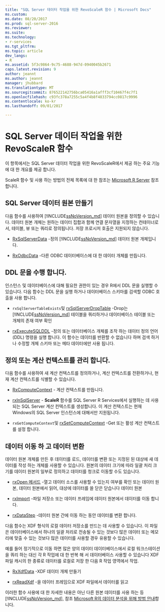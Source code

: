 ```yaml
---
title: "SQL Server 데이터 작업을 위한 RevoScaleR 함수 | Microsoft Docs"
ms.custom: 
ms.date: 08/20/2017
ms.prod: sql-server-2016
ms.reviewer: 
ms.suite: 
ms.technology:
- r-services
ms.tgt_pltfrm: 
ms.topic: article
dev_langs:
- R
ms.assetid: 5f3c9864-9c75-4688-947d-0940045b2671
caps.latest.revision: 9
author: jeannt
ms.author: jeannt
manager: jhubbard
ms.translationtype: MT
ms.sourcegitcommit: 876522142756bca05416a1afff3cf10467f4c7f1
ms.openlocfilehash: c93fc378a7255c5a4f4b8f4833794cc0817c9996
ms.contentlocale: ko-kr
ms.lasthandoff: 09/01/2017

---
```

# <a name="revoscaler-functions-for-working-with-sql-server-data"></a>SQL Server 데이터 작업을 위한 RevoScaleR 함수

이 항목에서는 SQL Server 데이터 작업을 위한 RevoScaleR에서 제공 하는 주요 기능에 대 한 개요를 제공 합니다.

ScaleR 함수 및 사용 하는 방법의 전체 목록에 대 한 참조는 [Microsoft R Server](https://docs.microsoft.com/r-server/r-reference/revoscaler/revoscaler) 참조 합니다.

## <a name="create-sql-server-data-sources"></a>SQL Server 데이터 원본 만들기

다음 함수를 사용하여 [!INCLUDE[ssNoVersion_md](../../includes/ssnoversion-md.md)] 데이터 원본을 정의할 수 있습니다. 데이터 원본 개체는 원하는 데이터 집합과 함께 연결 문자열을 지정하는 컨테이너로서, 테이블, 뷰 또는 쿼리로 정의됩니다. 저장 프로시저 호출은 지원되지 않습니다.

+ [RxSqlServerData](https://docs.microsoft.com/r-server/r-reference/revoscaler/rxsqlserverdata) -정의 [!INCLUDE[ssNoVersion_md](../../includes/ssnoversion-md.md)] 데이터 원본 개체입니다.

+ [RxOdbcData](https://docs.microsoft.com/r-server/r-reference/revoscaler/rxodbcdata) -다른 ODBC 데이터베이스에 대 한 데이터 개체를 만듭니다. 

## <a name="perform-ddl-statements"></a>DDL 문을 수행 합니다.

인스턴스 및 데이터베이스에 대해 필요한 권한이 있는 경우 R에서 DDL 문을 실행할 수 있습니다. 다음 함수는 DDL 문을 실행 하거나 데이터베이스 스키마를 검색할 ODBC 호출을 사용 합니다.

+ `rxSqlServerTableExists`및 [rxSqlServerDropTable](https://docs.microsoft.com/r-server/r-reference/revoscaler/rxsqlserverdroptable) -Drop는 [!INCLUDE[ssNoVersion_md](../../includes/ssnoversion-md.md)] 테이블을 쿼리하거나 데이터베이스 테이블 또는 개체의 존재 여부 확인

+ [rxExecuteSQLDDL](https://docs.microsoft.com/r-server/r-reference/revoscaler/rxexecutesqlddl) -정의 또는 데이터베이스 개체를 조작 하는 데이터 정의 언어 (DDL) 명령을 실행 합니다. 이 함수는 데이터를 반환할 수 없습니다 하며 검색 하거나 수정할 개체 스키마 또는 메타 데이터에만 사용 됩니다.

## <a name="define-or-manage-compute-contexts"></a>정의 또는 계산 컨텍스트를 관리 합니다.

다음 함수를 사용하여 새 계산 컨텍스트를 정의하거나, 계산 컨텍스트를 전환하거나, 현재 계산 컨텍스트를 식별할 수 있습니다.

+ [RxComputeContext](https://docs.microsoft.com/r-server/r-reference/revoscaler/rxcomputecontext) - 계산 컨텍스트를 만듭니다.

+ [rxInSqlServer](https://docs.microsoft.com/r-server/r-reference/revoscaler/rxinsqlserver) - **ScaleR** 함수를 SQL Server R Services에서 실행하는 데 사용되는 SQL Server 계산 컨텍스트를 생성합니다. 이 계산 컨텍스트는 현재 Windows의 SQL Server 인스턴스에 대해서만 지원됩니다.

+ `rxGetComputeContext`및 [rxSetComputeContext](https://docs.microsoft.com/r-server/r-reference/revoscaler/rxgetcomputecontext) -Get 또는 활성 계산 컨텍스트를 설정 합니다.

## <a name="move-data-and-transform-data"></a>데이터 이동 하 고 데이터 변환

데이터 원본 개체를 만든 후 데이터를 로드, 데이터를 변환 또는 지정된 된 대상에 새 데이터를 작성 하는 개체를 사용할 수 있습니다. 원본의 데이터 크기에 따라 일괄 처리 크기를 데이터 원본의 일부로 정의하고 데이터를 청크로 이동할 수도 있습니다.

+ [rxOpen 메서드](https://docs.microsoft.com/r-server/r-reference/revoscaler/rxopen-methods) -열고 데이터 소스를 사용할 수 있는지 여부를 확인 또는 데이터 원본, 데이터 원본에서 읽어, 대상에 데이터를 쓸 닫은 닫습니다 데이터 원본

+ [rxImport](https://docs.microsoft.com/r-server/r-reference/revoscaler/rximport) -파일 저장소 또는 데이터 프레임에 데이터 원본에서 데이터를 이동 합니다.

+ [rxDataStep](https://docs.microsoft.com/r-server/r-reference/revoscaler/rxdatastep) -데이터 원본 간에 이동 하는 동안 데이터를 변환 합니다.

다음 함수는 XDF 형식의 로컬 데이터 저장소를 만드는 데 사용할 수 있습니다. 이 파일은 데이터베이스에서 하나의 일괄 처리로 전송될 수 있는 것보다 많은 데이터 또는 메모리에 맞출 수 있는 것보다 많은 데이터를 사용할 경우 유용할 수 있습니다.

예를 들어 정기적으로 이동 하면 많은 양의 데이터 데이터베이스에서 로컬 워크스테이션을 쿼리 하는 대신 각 R 작업에 대 한 반복 해 서 데이터베이스 사용할 수 있습니다 XDF 파일 캐시의 한 종류로 데이터를 로컬로 저장 한 다음 R 작업 영역에서 작업.

+ [RxXdfData](https://docs.microsoft.com/r-server/r-reference/revoscaler/rxxdfdata) -XDF 데이터 개체 만들기

+ [rxReadXdf](https://docs.microsoft.com/r-server/r-reference/revoscaler/rxreadxdf) -을 데이터 프레임으로 XDF 파일에서 데이터를 읽고

이러한 함수 사용에 대 한 자세한 내용은 아닌 다른 원본 데이터를 사용 하는 등 [!INCLUDE[ssNoVersion_md](../../includes/ssnoversion-md.md)], 참조 [Microsoft R의 데이터 분석을 위해 방법 안내](https://docs.microsoft.com/r-server/r/how-to-introduction)합니다.

